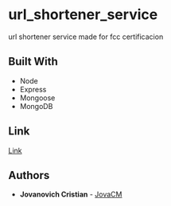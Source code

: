 # url_shortener_service

url shortener service made for fcc certificacion

## Built With

- Node
- Express
- Mongoose
- MongoDB

## Link

[Link](https://cristianjova-url-shortener-service-1.glitch.me)

## Authors

- **Jovanovich Cristian** - [JovaCM](https://github/cristianjova)
